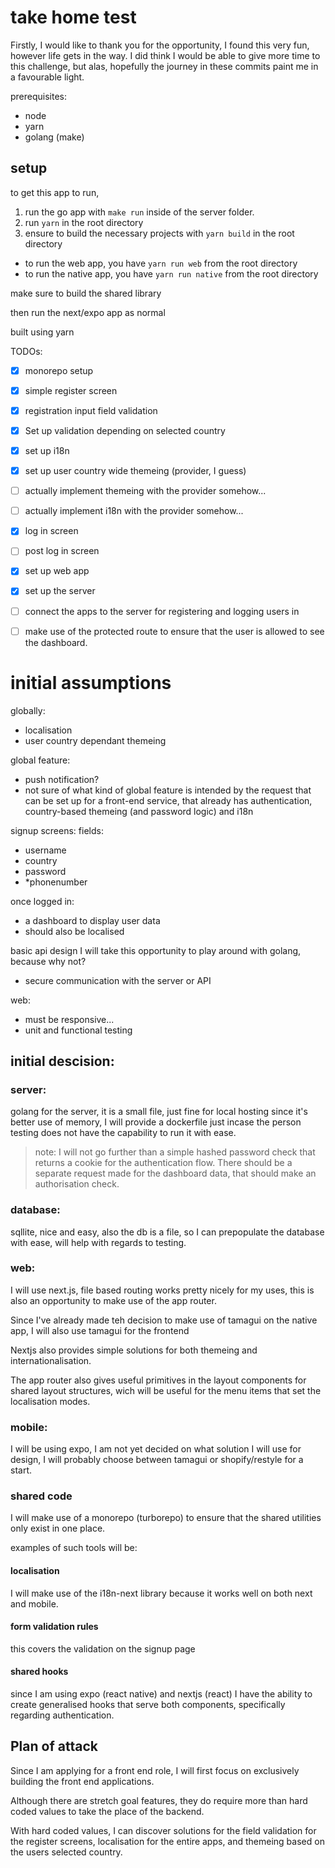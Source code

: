 # take home test

Firstly, I would like to thank you for the opportunity, I found this very fun, however life gets in the way.
I did think I would be able to give more time to this challenge, but alas, hopefully the journey in these commits paint me in a favourable light.

prerequisites:

- node
- yarn
- golang (make)

## setup

to get this app to run,

1. run the go app with `make run` inside of the server folder.
1. run `yarn` in the root directory
1. ensure to build the necessary projects with `yarn build` in the root directory

- to run the web app, you have `yarn run web` from the root directory
- to run the native app, you have `yarn run native` from the root directory

make sure to build the shared library

then run the next/expo app as normal

built using yarn

TODOs:

- [x] monorepo setup
- [x] simple register screen
- [x] registration input field validation
- [x] Set up validation depending on selected country
- [x] set up i18n
- [x] set up user country wide themeing (provider, I guess)
- [ ] actually implement themeing with the provider somehow...
- [ ] actually implement i18n with the provider somehow...
- [x] log in screen
- [ ] post log in screen
- [x] set up web app

- [x] set up the server
- [ ] connect the apps to the server for registering and logging users in
- [ ] make use of the protected route to ensure that the user is allowed to see the dashboard.

# initial assumptions

globally:

- localisation
- user country dependant themeing

global feature:

- push notification?
- not sure of what kind of global feature is intended by the request that can be set up for a front-end service, that already has authentication, country-based themeing (and password logic) and i18n

signup screens:
fields:

- username
- country
- password
- \*phonenumber

once logged in:

- a dashboard to display user data
- should also be localised

basic api design
I will take this opportunity to play around with golang, because why not?

- secure communication with the server or API

web:

- must be responsive...
- unit and functional testing

## initial descision:

### server:

golang for the server, it is a small file, just fine for local hosting since it's better use of memory, I will provide a dockerfile just incase the person testing does not have the capability to run it with ease.

> note: I will not go further than a simple hashed password check that returns a cookie for the authentication flow. There should be a separate request made for the dashboard data, that should make an authorisation check.

### database:

sqllite, nice and easy, also the db is a file, so I can prepopulate the database with ease, will help with regards to testing.

### web:

I will use next.js, file based routing works pretty nicely for my uses, this is also an opportunity to make use of the app router.

Since I've already made teh decision to make use of tamagui on the native app, I will also use tamagui for the frontend

Nextjs also provides simple solutions for both themeing and internationalisation.

The app router also gives useful primitives in the layout components for shared layout structures, wich will be useful for the menu items that set the localisation modes.

### mobile:

I will be using expo, I am not yet decided on what solution I will use for design, I will probably choose between tamagui or shopify/restyle for a start.

### shared code

I will make use of a monorepo (turborepo) to ensure that the shared utilities only exist in one place.

examples of such tools will be:

#### localisation

I will make use of the i18n-next library because it works well on both next and mobile.

#### form validation rules

this covers the validation on the signup page

#### shared hooks

since I am using expo (react native) and nextjs (react) I have the ability to create generalised hooks that serve both components, specifically regarding authentication.

## Plan of attack

Since I am applying for a front end role, I will first focus on exclusively building the front end applications.

Although there are stretch goal features, they do require more than hard coded values to take the place of the backend.

With hard coded values, I can discover solutions for the field validation for the register screens, localisation for the entire apps, and themeing based on the users selected country.
